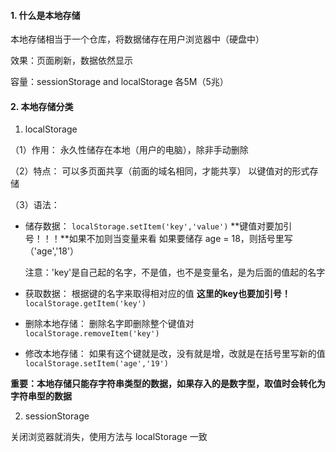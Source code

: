 #### 1. 什么是本地存储

本地存储相当于一个仓库，将数据储存在用户浏览器中（硬盘中）

效果：页面刷新，数据依然显示

容量：sessionStorage and localStorage 各5M（5兆）

#### 2. 本地存储分类

1. localStorage

（1）作用：
  永久性储存在本地（用户的电脑），除非手动删除

（2）特点：
  可以多页面共享（前面的域名相同，才能共享）
  以键值对的形式存储

（3）语法：
  
  - 储存数据：
    `localStorage.setItem('key','value')`
    **键值对要加引号！！！**如果不加则当变量来看
    如果要储存 age = 18，则括号里写（'age','18'）

    注意：'key'是自己起的名字，不是值，也不是变量名，是为后面的值起的名字
  
  - 获取数据：
    根据键的名字来取得相对应的值
    **这里的key也要加引号！**
    `localStorage.getItem('key')`

  - 删除本地存储：
    删除名字即删除整个键值对
    `localStorage.removeItem('key')`

  - 修改本地存储：
    如果有这个键就是改，没有就是增，改就是在括号里写新的值
    `localStorage.setItem('age','19')`

  **重要：本地存储只能存字符串类型的数据，如果存入的是数字型，取值时会转化为字符串型的数据**

2. sessionStorage

  关闭浏览器就消失，使用方法与 localStorage 一致

  

  